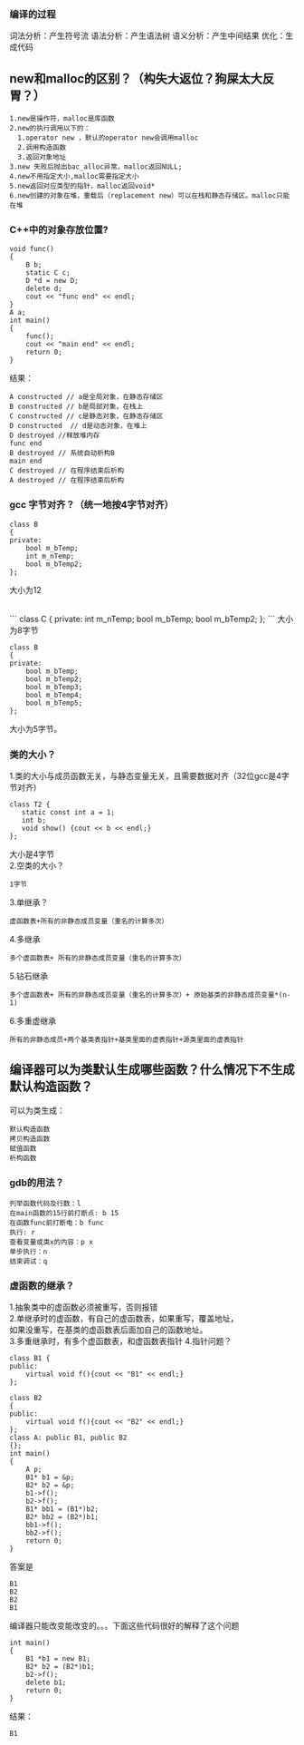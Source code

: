 ### 编译的过程
词法分析：产生符号流
语法分析：产生语法树
语义分析：产生中间结果
优化：生成代码

## new和malloc的区别？（构失大返位？狗屎太大反胃？）
```
1.new是操作符，malloc是库函数
2.new的执行调用以下的：
  1.operator new ，默认的operator new会调用malloc  
  2.调用构造函数
  3.返回对象地址
3.new 失败后抛出bac_alloc异常，malloc返回NULL;
4.new不用指定大小,malloc需要指定大小
5.new返回对应类型的指针，malloc返回void*
6.new创建的对象在堆，重载后（replacement new）可以在栈和静态存储区。malloc只能在堆
```
### C++中的对象存放位置?
```
void func()
{
    B b;
    static C c;
    D *d = new D;
    delete d;
    cout << "func end" << endl;
}
A a;
int main()
{
    func();
    cout << "main end" << endl;
    return 0;
}
```
结果：
```
A constructed // a是全局对象，在静态存储区
B constructed // b是局部对象，在栈上 
C constructed // c是静态对象，在静态存储区
D constructed  // d是动态对象，在堆上
D destroyed //释放堆内存
func end
B destroyed // 系统自动析构B
main end
C destroyed // 在程序结束后析构
A destroyed // 在程序结束后析构
```
### gcc 字节对齐？（统一地按4字节对齐）
```
class B  
{  
private:  
    bool m_bTemp;  
    int m_nTemp;  
    bool m_bTemp2;  
}; 
```
大小为12

<br>
```
class C  
{  
private:  
int m_nTemp;  
bool m_bTemp;  
bool m_bTemp2;  
};
```
大小为8字节
<br>

```
class B
{
private:
    bool m_bTemp;
    bool m_bTemp2;
    bool m_bTemp3;
    bool m_bTemp4;
    bool m_bTemp5;
};
```
大小为5字节。<br>

### 类的大小？
1.类的大小与成员函数无关，与静态变量无关，且需要数据对齐（32位gcc是4字节对齐）
```
class T2 {
   static const int a = 1;
   int b;
   void show() {cout << b << endl;}
};
```
大小是4字节<br>
2.空类的大小？
```
1字节
```
3.单继承？
```
虚函数表+所有的非静态成员变量（重名的计算多次）
```
4.多继承
```
多个虚函数表+ 所有的非静态成员变量（重名的计算多次）
```
5.钻石继承
```
多个虚函数表+ 所有的非静态成员变量（重名的计算多次）+ 原始基类的非静态成员变量*(n-1)
```
6.多重虚继承
```
所有的非静态成员+两个基类表指针+基类里面的虚表指针+源类里面的虚表指针
```
## 编译器可以为类默认生成哪些函数？什么情况下不生成默认构造函数？
可以为类生成：
```
默认构造函数
拷贝构造函数
赋值函数
析构函数
```

### gdb的用法？
```
列举函数代码及行数：l
在main函数的15行前打断点: b 15
在函数func前打断电：b func
执行: r
查看变量或类x的内容：p x
单步执行：n
结束调试：q
```

### 虚函数的继承？
1.抽象类中的虚函数必须被重写，否则报错<br>
2.单继承时的虚函数，有自己的虚函数表，如果重写，覆盖地址，<br>
如果没重写，在基类的虚函数表后面加自己的函数地址。<br>
3.多重继承时，有多个虚函数表，和虚函数表指针
4.指针问题？
```
class B1 {
public:
    virtual void f(){cout << "B1" << endl;}
};

class B2
{
public:
    virtual void f(){cout << "B2" << endl;}
};
class A: public B1, public B2
{};
int main()
{
    A p;
    B1* b1 = &p;
    B2* b2 = &p;
    b1->f();
    b2->f();
    B1* bb1 = (B1*)b2;
    B2* bb2 = (B2*)b1;
    bb1->f();
    bb2->f();
    return 0;
}
```
答案是
```
B1
B2
B2
B1
```
编译器只能改变能改变的。。。下面这些代码很好的解释了这个问题
```
int main()
{
    B1 *b1 = new B1;
    B2* b2 = (B2*)b1;
    b2->f();
    delete b1;
    return 0;
}
```
结果：
```
B1
```


